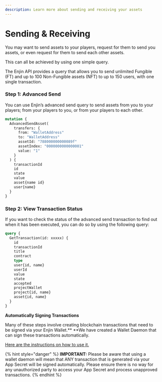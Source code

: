 ```yaml
---
description: Learn more about sending and receiving your assets
---
```


# Sending & Receiving

You may want to send assets to your players, request for them to send you assets, or even request for them to send each other assets.

This can all be achieved by using one simple query.

The Enjin API provides a query that allows you to send unlimited Fungible (FT) and up to 100 Non-Fungible assets (NFT) to up to 150 users, with one single transaction.&#x20;

### Step 1: Advanced Send

You can use Enjin’s advanced send query to send assets from you to your players; from your players to you, or from your players to each other.

```graphql
mutation {
  AdvancedSendAsset(
    transfers: {
      from: "WalletAddress"
      to: "WalletAddress"
      assetId: "788000000000089f"
      assetIndex: "0000000000000001"
      value: "1"
    }
  ) {
    transactionId
    id
    state
    value
    asset{name id}
    user{name}
  }
}
```

### Step 2: View Transaction Status

If you want to check the status of the advanced send transaction to find out when it has been executed, you can do so by using the following query:

```graphql
query {
  GetTransaction(id: xxxxx) {
    id
    transactionId
    title
    contract
    type
    user{id, name}
    userId
    value
    state
    accepted
    projectWallet
    project{id, name}
    asset{id, name}
  }
}
```

**Automatically Signing Transactions**

Many of these steps involve creating blockchain transactions that need to be signed via your Enjin Wallet.** **We have created a Wallet Daemon that can sign these transactions automatically.

[Here are the instructions on how to use it.](../../wallet-daemon/get-started/daemon-installation.md)

{% hint style="danger" %}
**IMPORTANT:** Please be aware that using a wallet daemon will mean that ANY transaction that is generated via your App Secret will be signed automatically. Please ensure there is no way for any unauthorized party to access your App Secret and process unapproved transactions.
{% endhint %}
